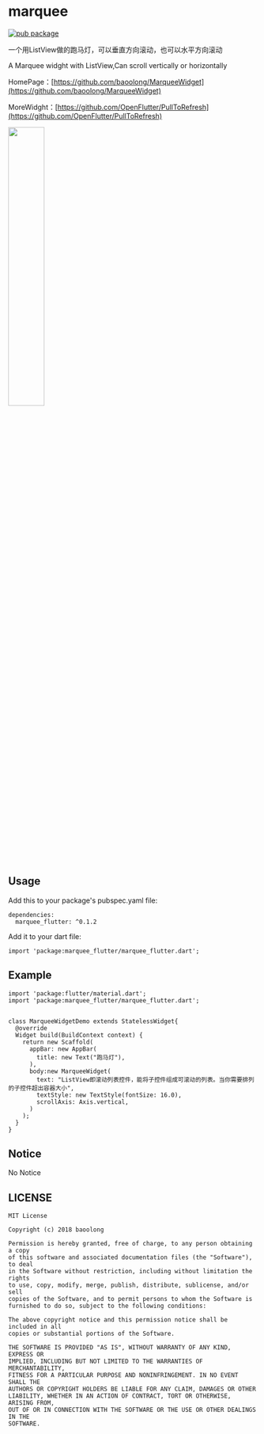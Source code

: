 # marquee
[![pub package](https://img.shields.io/pub/v/marquee_flutter.svg)](https://pub.dartlang.org/packages/marquee_flutter)

一个用ListView做的跑马灯，可以垂直方向滚动，也可以水平方向滚动

A Marquee widght with ListView,Can scroll vertically or horizontally

HomePage：[https://github.com/baoolong/MarqueeWidget](https://github.com/baoolong/MarqueeWidget)

MoreWidght：[https://github.com/OpenFlutter/PullToRefresh](https://github.com/OpenFlutter/PullToRefresh)

<img width="38%" height="38%" src="https://raw.githubusercontent.com/baoolong/PullToRefresh/master/demonstrationgif/20180814_142220.gif"/>

## Usage

Add this to your package's pubspec.yaml file:

	dependencies:
	  marquee_flutter: ^0.1.2
	  
Add it to your dart file:

    import 'package:marquee_flutter/marquee_flutter.dart';

## Example

    import 'package:flutter/material.dart';
    import 'package:marquee_flutter/marquee_flutter.dart';
    
    
    class MarqueeWidgetDemo extends StatelessWidget{
      @override
      Widget build(BuildContext context) {
        return new Scaffold(
          appBar: new AppBar(
            title: new Text("跑马灯"),
          ),
          body:new MarqueeWidget(
            text: "ListView即滚动列表控件，能将子控件组成可滚动的列表。当你需要排列的子控件超出容器大小",
            textStyle: new TextStyle(fontSize: 16.0),
            scrollAxis: Axis.vertical,
          )
        );
      }
    }

## Notice

No Notice

## LICENSE
    MIT License

	Copyright (c) 2018 baoolong
	
	Permission is hereby granted, free of charge, to any person obtaining a copy
	of this software and associated documentation files (the "Software"), to deal
	in the Software without restriction, including without limitation the rights
	to use, copy, modify, merge, publish, distribute, sublicense, and/or sell
	copies of the Software, and to permit persons to whom the Software is
	furnished to do so, subject to the following conditions:
	
	The above copyright notice and this permission notice shall be included in all
	copies or substantial portions of the Software.
	
	THE SOFTWARE IS PROVIDED "AS IS", WITHOUT WARRANTY OF ANY KIND, EXPRESS OR
	IMPLIED, INCLUDING BUT NOT LIMITED TO THE WARRANTIES OF MERCHANTABILITY,
	FITNESS FOR A PARTICULAR PURPOSE AND NONINFRINGEMENT. IN NO EVENT SHALL THE
	AUTHORS OR COPYRIGHT HOLDERS BE LIABLE FOR ANY CLAIM, DAMAGES OR OTHER
	LIABILITY, WHETHER IN AN ACTION OF CONTRACT, TORT OR OTHERWISE, ARISING FROM,
	OUT OF OR IN CONNECTION WITH THE SOFTWARE OR THE USE OR OTHER DEALINGS IN THE
	SOFTWARE.
